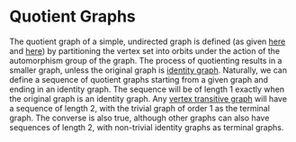 # Quotient Graphs

The quotient graph of a simple, undirected graph is defined (as given [here](https://mathoverflow.net/questions/140229/automorphism-group-action-leads-to-a-quotient-graph) and [here](https://mathoverflow.net/questions/140796/embedding-of-a-quotient-graph)) by partitioning the vertex set into orbits under the action of the automorphism group of the graph. The process of quotienting results in a smaller graph, unless the original graph is [identity graph](http://mathworld.wolfram.com/IdentityGraph.html). Naturally, we can define a sequence of quotient graphs starting from a given graph and ending in an identity graph. The sequence will be of length 1 exactly when the original graph is an identity graph. Any [vertex transitive graph](https://en.wikipedia.org/wiki/Vertex-transitive_graph) will have a sequence of length 2, with the trivial graph of order 1 as the terminal graph. The converse is also true, although other graphs can also have sequences of length 2, with non-trivial identity graphs as terminal graphs.

